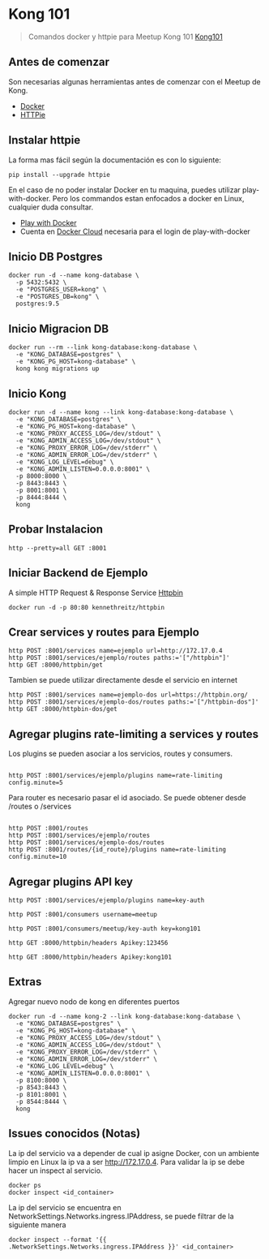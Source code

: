 # Kong 101

>Comandos docker y httpie para Meetup Kong 101 [Kong101](https://www.meetup.com/es-ES/Kong-SANTIAGO/events/254869963/)

## Antes de comenzar

Son necesarias algunas herramientas antes de comenzar con el Meetup de Kong.

* [Docker](https://docs.docker.com/install/)
* [HTTPie](https://httpie.org/doc)

Instalar httpie
---
La forma mas fácil según la documentación es con lo siguiente:

```shell
pip install --upgrade httpie
```

En el caso de no poder instalar Docker en tu maquina, puedes utilizar play-with-docker. Pero los commandos estan enfocados a docker en Linux, cualquier duda consultar.

* [Play with Docker](https://labs.play-with-docker.com/)
* Cuenta en [Docker Cloud](https://cloud.docker.com/) necesaria para el login de play-with-docker

Inicio DB Postgres
---

```shell
docker run -d --name kong-database \
  -p 5432:5432 \
  -e "POSTGRES_USER=kong" \
  -e "POSTGRES_DB=kong" \
  postgres:9.5
```

Inicio Migracion DB
---

```shell
docker run --rm --link kong-database:kong-database \
  -e "KONG_DATABASE=postgres" \
  -e "KONG_PG_HOST=kong-database" \
  kong kong migrations up
```

Inicio Kong
---

```shell
docker run -d --name kong --link kong-database:kong-database \
  -e "KONG_DATABASE=postgres" \
  -e "KONG_PG_HOST=kong-database" \
  -e "KONG_PROXY_ACCESS_LOG=/dev/stdout" \
  -e "KONG_ADMIN_ACCESS_LOG=/dev/stdout" \
  -e "KONG_PROXY_ERROR_LOG=/dev/stderr" \
  -e "KONG_ADMIN_ERROR_LOG=/dev/stderr" \
  -e "KONG_LOG_LEVEL=debug" \
  -e "KONG_ADMIN_LISTEN=0.0.0.0:8001" \
  -p 8000:8000 \
  -p 8443:8443 \
  -p 8001:8001 \
  -p 8444:8444 \
  kong
```

Probar Instalacion
---

```shell
http --pretty=all GET :8001
```

Iniciar Backend de Ejemplo
---
A simple HTTP Request & Response Service [Httpbin](https://httpbin.org/)

```shell
docker run -d -p 80:80 kennethreitz/httpbin
```

Crear services y routes para Ejemplo
---

```shell
http POST :8001/services name=ejemplo url=http://172.17.0.4
http POST :8001/services/ejemplo/routes paths:='["/httpbin"]'
http GET :8000/httpbin/get
```

Tambien se puede utilizar directamente desde el servicio en internet

```shell
http POST :8001/services name=ejemplo-dos url=https://httpbin.org/
http POST :8001/services/ejemplo-dos/routes paths:='["/httpbin-dos"]'
http GET :8000/httpbin-dos/get
```

Agregar plugins rate-limiting a services y routes
---
Los plugins se pueden asociar a los servicios, routes y consumers.

```shell

http POST :8001/services/ejemplo/plugins name=rate-limiting config.minute=5 
```
Para router es necesario pasar el id asociado. Se puede obtener desde /routes o /services
```shell

http POST :8001/routes 
http POST :8001/services/ejemplo/routes
http POST :8001/services/ejemplo-dos/routes
http POST :8001/routes/{id_route}/plugins name=rate-limiting config.minute=10
```

Agregar plugins API key
---

```shell
http POST :8001/services/ejemplo/plugins name=key-auth

http POST :8001/consumers username=meetup

http POST :8001/consumers/meetup/key-auth key=kong101

http GET :8000/httpbin/headers Apikey:123456

http GET :8000/httpbin/headers Apikey:kong101

```

Extras
---

Agregar nuevo nodo de kong en diferentes puertos

```shell
docker run -d --name kong-2 --link kong-database:kong-database \
  -e "KONG_DATABASE=postgres" \
  -e "KONG_PG_HOST=kong-database" \
  -e "KONG_PROXY_ACCESS_LOG=/dev/stdout" \
  -e "KONG_ADMIN_ACCESS_LOG=/dev/stdout" \
  -e "KONG_PROXY_ERROR_LOG=/dev/stderr" \
  -e "KONG_ADMIN_ERROR_LOG=/dev/stderr" \
  -e "KONG_LOG_LEVEL=debug" \
  -e "KONG_ADMIN_LISTEN=0.0.0.0:8001" \
  -p 8100:8000 \
  -p 8543:8443 \
  -p 8101:8001 \
  -p 8544:8444 \
  kong
```

Issues conocidos (Notas)
---

La ip del servicio va a depender de cual ip asigne Docker, con un ambiente limpio en Linux la ip va a ser http://172.17.0.4.
Para validar la ip se debe hacer un inspect al servicio.

```shell
docker ps
docker inspect <id_container>
```

La ip del servicio se encuentra en NetworkSettings.Networks.ingress.IPAddress, se puede filtrar de la siguiente manera

```shell
docker inspect --format '{{ .NetworkSettings.Networks.ingress.IPAddress }}' <id_container>
```


